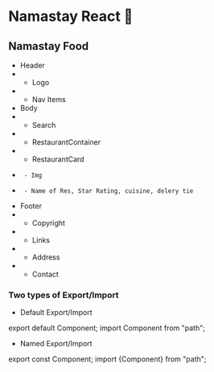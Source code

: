 # Namastay React 🚀

## Namastay Food

 * Header
 *  - Logo
 *  - Nav Items
 * Body
 *  - Search
 *  - RestaurantContainer
 *    - RestaurantCard
 *      - Img
 *      - Name of Res, Star Rating, cuisine, delery tie
 * Footer
 *  - Copyright
 *  - Links
 *  - Address
 *  - Contact
 

### Two types of Export/Import


- Default Export/Import

export default Component;
import Component from "path";


- Named Export/Import

export const Component;
import {Component} from "path";